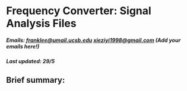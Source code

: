 # Frequency Converter: Signal Analysis Files
##### Emails: franklee@umail.ucsb.edu xieziyi1998@gmail.com (Add your emails here!) 
##### Last updated: 29/5

## Brief summary:
